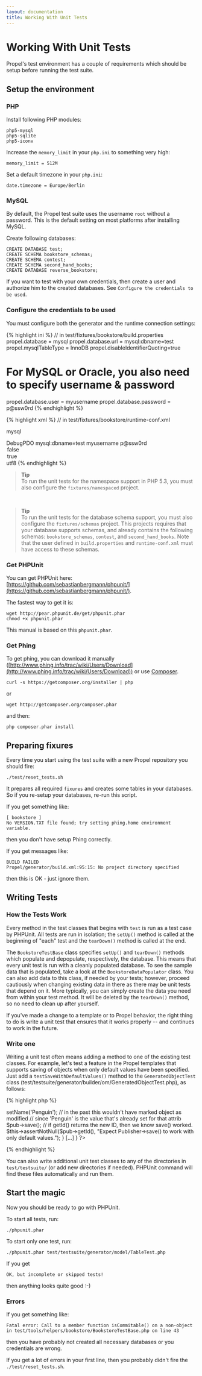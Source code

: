 ```yaml
---
layout: documentation
title: Working With Unit Tests
---
```


# Working With Unit Tests #

Propel's test environment has a couple of requirements which should be setup before running the test suite.

## Setup the environment ##

### PHP ###

Install following PHP modules:

    php5-mysql
    php5-sqlite
    php5-iconv

Increase the `memory_limit` in your `php.ini` to something very high:

    memory_limit = 512M

Set a default timezone in your `php.ini`:

    date.timezone = Europe/Berlin


### MySQL ###

By default, the Propel test suite uses the username `root` without a password.
This is the default setting on most platforms after installing MySQL.

Create following databases:

    CREATE DATABASE test;
    CREATE SCHEMA bookstore_schemas;
    CREATE SCHEMA contest;
    CREATE SCHEMA second_hand_books;
    CREATE DATABASE reverse_bookstore;

If you want to test with your own credentials, then create a user and authorize him to the
created databases. See `Configure the credentials to be used`.

### Configure the credentials to be used  ###

You must configure both the generator and the runtime connection settings:

{% highlight ini %}
// in test/fixtures/bookstore/build.properties
propel.database = mysql
propel.database.url = mysql:dbname=test
propel.mysqlTableType = InnoDB
propel.disableIdentifierQuoting=true
# For MySQL or Oracle, you also need to specify username & password
propel.database.user = myusername
propel.database.password = p@ssw0rd
{% endhighlight %}

{% highlight xml %}
// in test/fixtures/bookstore/runtime-conf.xml
<datasource id="bookstore">
  <!-- the Propel adapter to use for this connection -->
  <adapter>mysql</adapter>
  <!-- Connection parameters. See PDO documentation for DSN format and available option constants. -->
  <connection>
      <classname>DebugPDO</classname>
      <dsn>mysql:dbname=test</dsn>
      <user>myusername</user>
      <password>p@ssw0rd</password>
      <options>
        <option id="ATTR_PERSISTENT">false</option>
      </options>
      <attributes>
        <!-- For MySQL, you should also turn on prepared statement emulation,
                        as prepared statements support is buggy in mysql driver -->
        <option id="ATTR_EMULATE_PREPARES">true</option>
      </attributes>
      <settings>
        <!--  Set the character set for client connection -->
        <setting id="charset">utf8</setting>
      </settings>
  </connection>
</datasource>
{% endhighlight %}

>**Tip**<br />To run the unit tests for the namespace support in PHP 5.3, you must also configure the `fixtures/namespaced` project.

<br />

>**Tip**<br />To run the unit tests for the database schema support, you must also configure the `fixtures/schemas` project. This projects requires that your database supports schemas, and already contains the following schemas: `bookstore_schemas`, `contest`, and `second_hand_books`. Note that the user defined in `build.properties` and `runtime-conf.xml` must have access to these schemas.


### Get PHPUnit ###

You can get PHPUnit here: [https://github.com/sebastianbergmann/phpunit/](https://github.com/sebastianbergmann/phpunit/).

The fastest way to get it is:

    wget http://pear.phpunit.de/get/phpunit.phar
    chmod +x phpunit.phar

This manual is based on this `phpunit.phar`.

### Get Phing ###

To get phing, you can download it manually
([http://www.phing.info/trac/wiki/Users/Download](http://www.phing.info/trac/wiki/Users/Download))
or use [Composer](http://getcomposer.org/).

    curl -s https://getcomposer.org/installer | php

or

    wget http://getcomposer.org/composer.phar

and then:

    php composer.phar install


## Preparing fixures ##

Every time you start using the test suite with a new Propel repository you should fire:

    ./test/reset_tests.sh

It prepares all required `fixures` and creates some tables in your databases.
So if you re-setup your databases, re-run this script.

If you get something like:

    [ bookstore ]
    No VERSION.TXT file found; try setting phing.home environment variable.

then you don't have setup Phing correctly.

If you get messages like:

    BUILD FAILED
    Propel/generator/build.xml:95:15: No project directory specified

then this is OK - just ignore them.

## Writing Tests ##

### How the Tests Work ###

Every method in the test classes that begins with `test` is run as a test case by PHPUnit.
All tests are run in isolation; the `setUp()` method is called at the beginning of "each"
test and the `tearDown()` method is called at the end.

The `BookstoreTestBase` class specifies `setUp()` and `tearDown()` methods which populate
and depopulate, respectively, the database.
This means that every unit test is run with a cleanly populated database.
To see the sample data that is populated, take a look at the `BookstoreDataPopulator` class.
You can also add data to this class, if needed by your tests; however, proceed cautiously when
changing existing data in there as there may be unit tests that depend on it. More typically,
you can simply create the data you need from within your test method. It will be deleted by the
`tearDown()` method, so no need to clean up after yourself.


If you've made a change to a template or to Propel behavior, the right thing to do is write a
unit test that ensures that it works properly -- and continues to work in the future.

### Write one ###

Writing a unit test often means adding a method to one of the existing test classes. For example,
let's test a feature in the Propel templates that supports saving of objects when only default
values have been specified. Just add a `testSaveWithDefaultValues()` method to the
`GeneratedObjectTest` class (test/testsuite/generator/builder/om/GeneratedObjectTest.php), as
follows:

{% highlight php %}
<?php

class GeneratedObjectTest extends BookstoreTestBase
{

[...]

    /**
     * Test saving object when only default values are set.
     */
    public function testSaveWithDefaultValues()
    {
        // Relies on a default value of 'Penguin' specified in schema
        // for publisher.name col.
        
        $pub = new Publisher();
        $pub->setName('Penguin');
        // in the past this wouldn't have marked object as modified
        // since 'Penguin' is the value that's already set for that attrib
        $pub->save();
        
        // if getId() returns the new ID, then we know save() worked.
        $this->assertNotNull($pub->getId(), "Expect Publisher->save() to work  with only default values.");
    }
    
[...]

}

?>
{% endhighlight %}


You can also write additional unit test classes to any of the directories in `test/testsuite/`
(or add new directories if needed). PHPUnit command will find these files automatically and run them.


## Start the magic ##

Now you should be ready to go with PHPUnit.

To start all tests, run:

    ./phpunit.phar

To start only one test, run:

    ./phpunit.phar test/testsuite/generator/model/TableTest.php


If you get

    OK, but incomplete or skipped tests!

then anything looks quite good :-)



### Errors ####

If you get something like:

    Fatal error: Call to a member function isCommitable() on a non-object in test/tools/helpers/bookstore/BookstoreTestBase.php on line 43

then you have probably not created all necessary databases or you credentials are wrong.

If you get a lot of errors in your first line, then you probably didn't fire the `./test/reset_tests.sh`.
